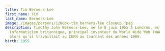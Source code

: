 ```yaml
---
title: Tim Berners-Lee
first_name: Tim
last_name: Berners-Lee
image: /images/persons/1200px-tim_berners-lee_closeup.jpeg
description: Timothy John Berners-Lee, né le 8 juin 1955 à Londres, est un
  informaticien britannique, principal inventeur du World Wide Web (WWW, le Web)
  alors qu'il travaillait au CERN au tournant des années 1990.
birth: 1955
---
```

